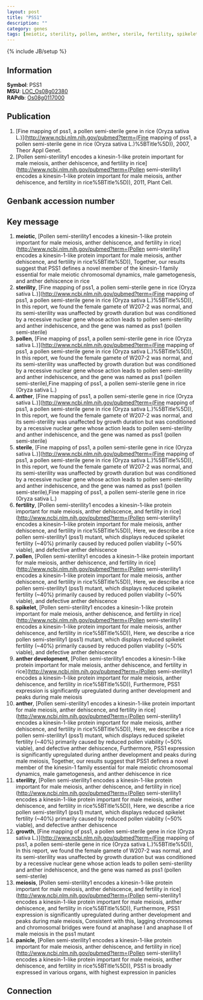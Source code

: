 ```yaml
---
layout: post
title: "PSS1"
description: ""
category: genes
tags: [meiotic, sterility, pollen, anther, sterile, fertility, spikelet, anther development, growth, meiosis, panicle]
---
```

{% include JB/setup %}

## Information
__Symbol__: PSS1  
__MSU__: [LOC_Os08g02380](http://rice.plantbiology.msu.edu/cgi-bin/ORF_infopage.cgi?orf=LOC_Os08g02380)  
__RAPdb__: [Os08g0117000](http://rapdb.dna.affrc.go.jp/viewer/gbrowse_details/irgsp1?name=Os08g0117000)  

## Publication
1. [Fine mapping of pss1, a pollen semi-sterile gene in rice (Oryza sativa L.)](http://www.ncbi.nlm.nih.gov/pubmed?term=(Fine mapping of pss1, a pollen semi-sterile gene in rice (Oryza sativa L.)%5BTitle%5D)), 2007, Theor Appl Genet.
2. [Pollen semi-sterility1 encodes a kinesin-1-like protein important for male meiosis, anther dehiscence, and fertility in rice](http://www.ncbi.nlm.nih.gov/pubmed?term=(Pollen semi-sterility1 encodes a kinesin-1-like protein important for male meiosis, anther dehiscence, and fertility in rice%5BTitle%5D)), 2011, Plant Cell.

## Genbank accession number

## Key message
1. __meiotic__, [Pollen semi-sterility1 encodes a kinesin-1-like protein important for male meiosis, anther dehiscence, and fertility in rice](http://www.ncbi.nlm.nih.gov/pubmed?term=(Pollen semi-sterility1 encodes a kinesin-1-like protein important for male meiosis, anther dehiscence, and fertility in rice%5BTitle%5D)),  Together, our results suggest that PSS1 defines a novel member of the kinesin-1 family essential for male meiotic chromosomal dynamics, male gametogenesis, and anther dehiscence in rice
2. __sterility__, [Fine mapping of pss1, a pollen semi-sterile gene in rice (Oryza sativa L.)](http://www.ncbi.nlm.nih.gov/pubmed?term=(Fine mapping of pss1, a pollen semi-sterile gene in rice (Oryza sativa L.)%5BTitle%5D)),  In this report, we found the female gamete of W207-2 was normal, and its semi-sterility was unaffected by growth duration but was conditioned by a recessive nuclear gene whose action leads to pollen semi-sterility and anther indehiscence, and the gene was named as pss1 (pollen semi-sterile)
3. __pollen__, [Fine mapping of pss1, a pollen semi-sterile gene in rice (Oryza sativa L.)](http://www.ncbi.nlm.nih.gov/pubmed?term=(Fine mapping of pss1, a pollen semi-sterile gene in rice (Oryza sativa L.)%5BTitle%5D)),  In this report, we found the female gamete of W207-2 was normal, and its semi-sterility was unaffected by growth duration but was conditioned by a recessive nuclear gene whose action leads to pollen semi-sterility and anther indehiscence, and the gene was named as pss1 (pollen semi-sterile),Fine mapping of pss1, a pollen semi-sterile gene in rice (Oryza sativa L.)
4. __anther__, [Fine mapping of pss1, a pollen semi-sterile gene in rice (Oryza sativa L.)](http://www.ncbi.nlm.nih.gov/pubmed?term=(Fine mapping of pss1, a pollen semi-sterile gene in rice (Oryza sativa L.)%5BTitle%5D)),  In this report, we found the female gamete of W207-2 was normal, and its semi-sterility was unaffected by growth duration but was conditioned by a recessive nuclear gene whose action leads to pollen semi-sterility and anther indehiscence, and the gene was named as pss1 (pollen semi-sterile)
5. __sterile__, [Fine mapping of pss1, a pollen semi-sterile gene in rice (Oryza sativa L.)](http://www.ncbi.nlm.nih.gov/pubmed?term=(Fine mapping of pss1, a pollen semi-sterile gene in rice (Oryza sativa L.)%5BTitle%5D)),  In this report, we found the female gamete of W207-2 was normal, and its semi-sterility was unaffected by growth duration but was conditioned by a recessive nuclear gene whose action leads to pollen semi-sterility and anther indehiscence, and the gene was named as pss1 (pollen semi-sterile),Fine mapping of pss1, a pollen semi-sterile gene in rice (Oryza sativa L.)
6. __fertility__, [Pollen semi-sterility1 encodes a kinesin-1-like protein important for male meiosis, anther dehiscence, and fertility in rice](http://www.ncbi.nlm.nih.gov/pubmed?term=(Pollen semi-sterility1 encodes a kinesin-1-like protein important for male meiosis, anther dehiscence, and fertility in rice%5BTitle%5D)),  Here, we describe a rice pollen semi-sterility1 (pss1) mutant, which displays reduced spikelet fertility (~40%) primarily caused by reduced pollen viability (~50% viable), and defective anther dehiscence
7. __pollen__, [Pollen semi-sterility1 encodes a kinesin-1-like protein important for male meiosis, anther dehiscence, and fertility in rice](http://www.ncbi.nlm.nih.gov/pubmed?term=(Pollen semi-sterility1 encodes a kinesin-1-like protein important for male meiosis, anther dehiscence, and fertility in rice%5BTitle%5D)),  Here, we describe a rice pollen semi-sterility1 (pss1) mutant, which displays reduced spikelet fertility (~40%) primarily caused by reduced pollen viability (~50% viable), and defective anther dehiscence
8. __spikelet__, [Pollen semi-sterility1 encodes a kinesin-1-like protein important for male meiosis, anther dehiscence, and fertility in rice](http://www.ncbi.nlm.nih.gov/pubmed?term=(Pollen semi-sterility1 encodes a kinesin-1-like protein important for male meiosis, anther dehiscence, and fertility in rice%5BTitle%5D)),  Here, we describe a rice pollen semi-sterility1 (pss1) mutant, which displays reduced spikelet fertility (~40%) primarily caused by reduced pollen viability (~50% viable), and defective anther dehiscence
9. __anther development__, [Pollen semi-sterility1 encodes a kinesin-1-like protein important for male meiosis, anther dehiscence, and fertility in rice](http://www.ncbi.nlm.nih.gov/pubmed?term=(Pollen semi-sterility1 encodes a kinesin-1-like protein important for male meiosis, anther dehiscence, and fertility in rice%5BTitle%5D)),  Furthermore, PSS1 expression is significantly upregulated during anther development and peaks during male meiosis
10. __anther__, [Pollen semi-sterility1 encodes a kinesin-1-like protein important for male meiosis, anther dehiscence, and fertility in rice](http://www.ncbi.nlm.nih.gov/pubmed?term=(Pollen semi-sterility1 encodes a kinesin-1-like protein important for male meiosis, anther dehiscence, and fertility in rice%5BTitle%5D)),  Here, we describe a rice pollen semi-sterility1 (pss1) mutant, which displays reduced spikelet fertility (~40%) primarily caused by reduced pollen viability (~50% viable), and defective anther dehiscence, Furthermore, PSS1 expression is significantly upregulated during anther development and peaks during male meiosis, Together, our results suggest that PSS1 defines a novel member of the kinesin-1 family essential for male meiotic chromosomal dynamics, male gametogenesis, and anther dehiscence in rice
11. __sterility__, [Pollen semi-sterility1 encodes a kinesin-1-like protein important for male meiosis, anther dehiscence, and fertility in rice](http://www.ncbi.nlm.nih.gov/pubmed?term=(Pollen semi-sterility1 encodes a kinesin-1-like protein important for male meiosis, anther dehiscence, and fertility in rice%5BTitle%5D)),  Here, we describe a rice pollen semi-sterility1 (pss1) mutant, which displays reduced spikelet fertility (~40%) primarily caused by reduced pollen viability (~50% viable), and defective anther dehiscence
12. __growth__, [Fine mapping of pss1, a pollen semi-sterile gene in rice (Oryza sativa L.)](http://www.ncbi.nlm.nih.gov/pubmed?term=(Fine mapping of pss1, a pollen semi-sterile gene in rice (Oryza sativa L.)%5BTitle%5D)),  In this report, we found the female gamete of W207-2 was normal, and its semi-sterility was unaffected by growth duration but was conditioned by a recessive nuclear gene whose action leads to pollen semi-sterility and anther indehiscence, and the gene was named as pss1 (pollen semi-sterile)
13. __meiosis__, [Pollen semi-sterility1 encodes a kinesin-1-like protein important for male meiosis, anther dehiscence, and fertility in rice](http://www.ncbi.nlm.nih.gov/pubmed?term=(Pollen semi-sterility1 encodes a kinesin-1-like protein important for male meiosis, anther dehiscence, and fertility in rice%5BTitle%5D)),  Furthermore, PSS1 expression is significantly upregulated during anther development and peaks during male meiosis, Consistent with this, lagging chromosomes and chromosomal bridges were found at anaphase I and anaphase II of male meiosis in the pss1 mutant
14. __panicle__, [Pollen semi-sterility1 encodes a kinesin-1-like protein important for male meiosis, anther dehiscence, and fertility in rice](http://www.ncbi.nlm.nih.gov/pubmed?term=(Pollen semi-sterility1 encodes a kinesin-1-like protein important for male meiosis, anther dehiscence, and fertility in rice%5BTitle%5D)),  PSS1 is broadly expressed in various organs, with highest expression in panicles

## Connection



